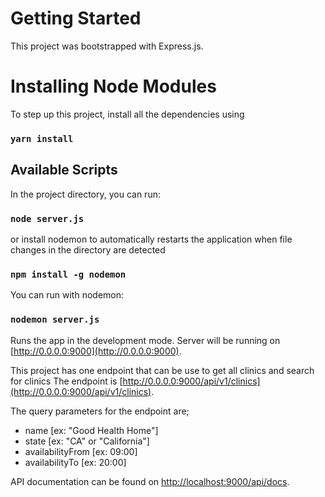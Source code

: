 # Getting Started

This project was bootstrapped with Express.js.

# Installing Node Modules

To step up this project, install all the dependencies using

### `yarn install`

## Available Scripts

In the project directory, you can run:

### `node server.js`

or install nodemon to automatically restarts the application 
when file changes in the directory are detected

### `npm install -g nodemon`

You can run with nodemon:

### `nodemon server.js`

Runs the app in the development mode.
Server will be running on [http://0.0.0.0:9000](http://0.0.0.0:9000).

This project has one endpoint that can be use to get all clinics and search for clinics
The endpoint is [http://0.0.0.0:9000/api/v1/clinics](http://0.0.0.0:9000/api/v1/clinics).

The query parameters for the endpoint are;
- name [ex: "Good Health Home"]
- state [ex: "CA" or "California"]
- availabilityFrom [ex: 09:00]
- availabilityTo [ex: 20:00]

API documentation can be found on 
[http://localhost:9000/api/docs](http://localhost:9000/api/docs).

